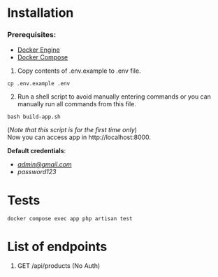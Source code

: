 # Installation

### Prerequisites:
 - [Docker Engine](https://docs.docker.com/engine)
 - [Docker Compose](https://docs.docker.com/compose)

1. Copy contents of .env.example to .env file.
```
cp .env.example .env
```
2. Run a shell script to avoid manually entering commands or you can manually run all commands from this file.   
```
bash build-app.sh
```
(*Note that this script is for the first time only*)   
Now you can access app in http://localhost:8000.

**Default credentials**:
 - *admin@gmail.com*
 - *password123*

# Tests
```
docker compose exec app php artisan test
```

# List of endpoints
1. GET /api/products (No Auth) 
